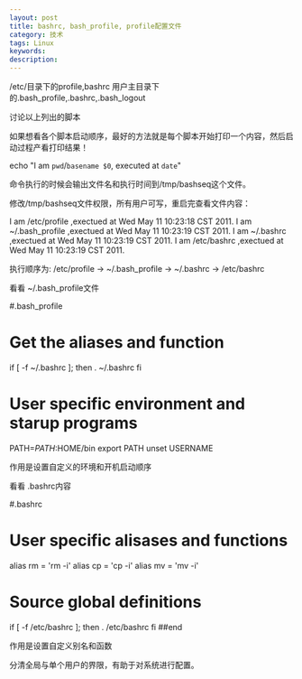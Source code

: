 ```yaml
---
layout: post
title: bashrc, bash_profile, profile配置文件
category: 技术
tags: Linux
keywords:
description:
---
```


/etc/目录下的profile,bashrc
用户主目录下的.bash_profile,.bashrc,.bash_logout

讨论以上列出的脚本

如果想看各个脚本启动顺序，最好的方法就是每个脚本开始打印一个内容，然后启动过程产看打印结果！

echo "I am `pwd`/`basename $0`, executed at `date`"

命令执行的时候会输出文件名和执行时间到/tmp/bashseq这个文件。

修改/tmp/bashseq文件权限，所有用户可写，重启完查看文件内容：

I am /etc/profile ,exectued at Wed May 11 10:23:18 CST 2011.
I am ~/.bash_profile ,exectued at Wed May 11 10:23:19 CST 2011.
I am ~/.bashrc ,exectued at Wed May 11 10:23:19 CST 2011.
I am /etc/bashrc ,exectued at Wed May 11 10:23:19 CST 2011.

执行顺序为: /etc/profile -> ~/.bash_profile -> ~/.bashrc -> /etc/bashrc

看看 ~/.bash_profile文件

#.bash_profile
# Get the aliases and function
if [ -f ~/.bashrc ]; then
.	~/.bashrc
fi
# User specific environment and starup programs
PATH=$PATH:$HOME/bin
export PATH
unset USERNAME

作用是设置自定义的环境和开机启动顺序

看看 .bashrc内容

#.bashrc
# User specific alisases and functions
alias rm = 'rm -i'
alias cp = 'cp -i'
alias mv = 'mv -i'
# Source global definitions
if [ -f /etc/bashrc ]; then
.	/etc/bashrc
fi
##end

作用是设置自定义别名和函数

分清全局与单个用户的界限，有助于对系统进行配置。
